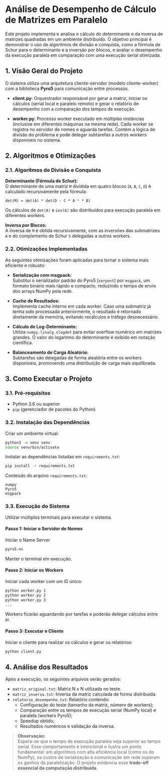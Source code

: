 # Análise de Desempenho de Cálculo de Matrizes em Paralelo

Este projeto implementa e analisa o cálculo do determinante e da inversa de matrizes quadradas em um ambiente distribuído. O objetivo principal é demonstrar o uso de algoritmos de divisão e conquista, como a fórmula de Schur para o determinante e a inversão por blocos, e avaliar o desempenho da execução paralela em comparação com uma execução serial otimizada.

## 1. Visão Geral do Projeto

O sistema utiliza uma arquitetura cliente-servidor (modelo cliente-worker) com a biblioteca **Pyro5** para comunicação entre processos.

- **client.py**: Orquestrador responsável por gerar a matriz, iniciar os cálculos (serial local e paralelo remoto) e gerar o relatório de desempenho com a comparação dos tempos de execução.

- **worker.py**: Processo worker executado em múltiplas instâncias (inclusive em diferentes máquinas na mesma rede). Cada worker se registra no servidor de nomes e aguarda tarefas. Contém a lógica de divisão do problema e pode delegar subtarefas a outros workers disponíveis no sistema.

## 2. Algoritmos e Otimizações

### 2.1. Algoritmos de Divisão e Conquista

**Determinante (Fórmula de Schur):**  
O determinante de uma matriz `M` dividida em quatro blocos (`A`, `B`, `C`, `D`) é calculado recursivamente pela fórmula:

    det(M) = det(A) * det(D - C * A⁻¹ * B)

Os cálculos de `det(A)` e `inv(A)` são distribuídos para execução paralela em diferentes workers.

**Inversa por Blocos:**  
A inversa de `M` é obtida recursivamente, com as inversões das submatrizes `A` e do complemento de Schur `S` delegadas a outros workers.

### 2.2. Otimizações Implementadas

As seguintes otimizações foram aplicadas para tornar o sistema mais eficiente e robusto:

- **Serialização com msgpack:**  
  Substitui o serializador padrão do Pyro5 (`serpent`) por `msgpack`, um formato binário mais rápido e compacto, reduzindo o tempo de envio dos arrays NumPy pela rede.

- **Cache de Resultados:**  
  Implementa cache interno em cada worker. Caso uma submatriz já tenha sido processada anteriormente, o resultado é retornado diretamente da memória, evitando recálculos e tráfego desnecessário.

- **Cálculo de Log-Determinante:**  
  Utiliza `numpy.linalg.slogdet` para evitar overflow numérico em matrizes grandes. O valor do logaritmo do determinante é exibido em notação científica.

- **Balanceamento de Carga Aleatório:**  
  Subtarefas são delegadas de forma aleatória entre os workers disponíveis, promovendo uma distribuição de carga mais equilibrada.

## 3. Como Executar o Projeto

### 3.1. Pré-requisitos

- Python 3.6 ou superior  
- `pip` (gerenciador de pacotes do Python)

### 3.2. Instalação das Dependências

Criar um ambiente virtual:

```bash
python3 -m venv venv
source venv/bin/activate
```

Instalar as dependências listadas em `requirements.txt`:

```bash
pip install -r requirements.txt
```

Conteúdo do arquivo `requirements.txt`:

```
numpy
Pyro5
msgpack
```

### 3.3. Execução do Sistema

Utilizar múltiplos terminais para executar o sistema.

#### Passo 1: Iniciar o Servidor de Nomes

Iniciar o Name Server

```bash
pyro5-ns
```

Manter o terminal em execução.

#### Passo 2: Iniciar os Workers

Iniciar cada worker com um ID único:

```bash
python worker.py 1
python worker.py 2
python worker.py 3
...
```

Workers ficarão aguardando por tarefas e poderão delegar cálculos entre si.

#### Passo 3: Executar o Cliente

Iniciar o cliente para realizar os cálculos e gerar os relatórios:

```bash
python client.py
```

## 4. Análise dos Resultados

Após a execução, os seguintes arquivos serão gerados:

- `matriz_original.txt`: Matriz N x N utilizada no teste.  
- `matriz_inversa.txt`: Inversa da matriz calculada de forma distribuída.  
- `relatorio_desempenho.txt`: Relatório contendo:
  - Configuração do teste (tamanho da matriz, número de workers);
  - Comparação entre os tempos de execução serial (NumPy local) e paralela (workers Pyro5);
  - Speedup obtido;
  - Resultados numéricos e validação da inversa.

> **Observação:**  
> Espera-se que o tempo de execução paralela seja superior ao tempo serial. Esse comportamento é intencional e ilustra um ponto fundamental: em algoritmos com alta eficiência local (como os do NumPy), os custos de serialização e comunicação em rede superam os ganhos da paralelização. O projeto evidencia esse **trade-off essencial da computação distribuída**.
